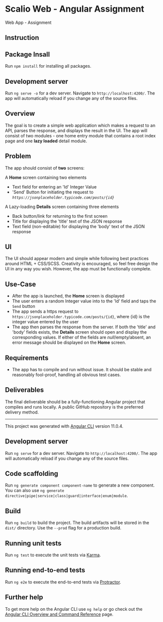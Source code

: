 # Scalio Web - Angular Assignment

Web App - Assignment

## Instruction

## Package Insall

Run `npm install` for installing all packages.

## Development server

Run `ng serve -o` for a dev server. Navigate to `http://localhost:4200/`. The app will automatically reload if you change any of the source files.

## Overview
The goal is to create a simple web application which makes a request to an API, parses the response, and displays the result in the UI. The app will consist of two modules - one home entry module that contains a root index page and one **lazy loaded** detail module.  

## Problem

The app should consist of **two** screens:

A **Home** screen containing two elements

- Text field for entering an 'Id' Integer Value
- 'Send' Button for initiating the request to *`https://jsonplaceholder.typicode.com/posts/{id}`*

A Lazy-loading **Details** screen containing three elements

- Back button/link for returning to the first screen
- Title for displaying the 'title' text of the JSON response
- Text field (non-editable) for displaying the 'body' text of the JSON response

## UI

The UI should appear modern and simple while following best practices around HTML + CSS/SCSS. Creativity is encouraged, so feel free design the UI in any way you wish. However, the app must be functionally complete. 

## Use-Case

- After the app is launched, the **Home** screen is displayed
- The user enters a random Integer value into to the 'Id' field and taps the `Send` button
- The app sends a https request to `https://jsonplaceholder.typicode.com/posts/{id}`, where {id} is the integer value entered by the user
- The app then parses the response from the server. If both the 'title' and 'body' fields exists, the **Details** screen should open and display the corresponding values. If either of the fields are *null*/empty/absent, an error message should be displayed on the **Home** screen.

## Requirements

- The app has to compile and run without issue. It should be stable and reasonably fool-proof, handling all obvious test cases.

## Deliverables

The final deliverable should be a fully-functioning Angular project that compiles and runs locally. A public GitHub repository is the preferred delivery method.


__________________________________________________________________________________________________________________________________________________

This project was generated with [Angular CLI](https://github.com/angular/angular-cli) version 11.0.4.

## Development server

Run `ng serve` for a dev server. Navigate to `http://localhost:4200/`. The app will automatically reload if you change any of the source files.

## Code scaffolding

Run `ng generate component component-name` to generate a new component. You can also use `ng generate directive|pipe|service|class|guard|interface|enum|module`.

## Build

Run `ng build` to build the project. The build artifacts will be stored in the `dist/` directory. Use the `--prod` flag for a production build.

## Running unit tests

Run `ng test` to execute the unit tests via [Karma](https://karma-runner.github.io).

## Running end-to-end tests

Run `ng e2e` to execute the end-to-end tests via [Protractor](http://www.protractortest.org/).

## Further help

To get more help on the Angular CLI use `ng help` or go check out the [Angular CLI Overview and Command Reference](https://angular.io/cli) page.
